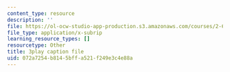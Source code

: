 ```yaml
---
content_type: resource
description: ''
file: https://ol-ocw-studio-app-production.s3.amazonaws.com/courses/2-627-fundamentals-of-photovoltaics-fall-2013/072a7254b8145bffa521f249e3c4e88a_9LGLbcjXxqI.vtt
file_type: application/x-subrip
learning_resource_types: []
resourcetype: Other
title: 3play caption file
uid: 072a7254-b814-5bff-a521-f249e3c4e88a
---
```

